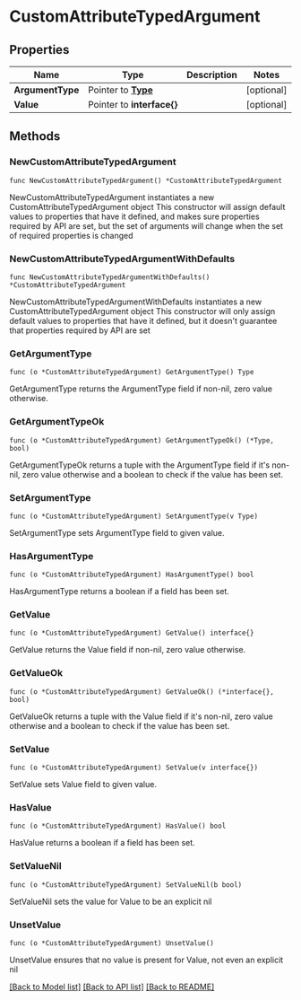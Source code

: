 # CustomAttributeTypedArgument

## Properties

Name | Type | Description | Notes
------------ | ------------- | ------------- | -------------
**ArgumentType** | Pointer to [**Type**](Type.md) |  | [optional] 
**Value** | Pointer to **interface{}** |  | [optional] 

## Methods

### NewCustomAttributeTypedArgument

`func NewCustomAttributeTypedArgument() *CustomAttributeTypedArgument`

NewCustomAttributeTypedArgument instantiates a new CustomAttributeTypedArgument object
This constructor will assign default values to properties that have it defined,
and makes sure properties required by API are set, but the set of arguments
will change when the set of required properties is changed

### NewCustomAttributeTypedArgumentWithDefaults

`func NewCustomAttributeTypedArgumentWithDefaults() *CustomAttributeTypedArgument`

NewCustomAttributeTypedArgumentWithDefaults instantiates a new CustomAttributeTypedArgument object
This constructor will only assign default values to properties that have it defined,
but it doesn't guarantee that properties required by API are set

### GetArgumentType

`func (o *CustomAttributeTypedArgument) GetArgumentType() Type`

GetArgumentType returns the ArgumentType field if non-nil, zero value otherwise.

### GetArgumentTypeOk

`func (o *CustomAttributeTypedArgument) GetArgumentTypeOk() (*Type, bool)`

GetArgumentTypeOk returns a tuple with the ArgumentType field if it's non-nil, zero value otherwise
and a boolean to check if the value has been set.

### SetArgumentType

`func (o *CustomAttributeTypedArgument) SetArgumentType(v Type)`

SetArgumentType sets ArgumentType field to given value.

### HasArgumentType

`func (o *CustomAttributeTypedArgument) HasArgumentType() bool`

HasArgumentType returns a boolean if a field has been set.

### GetValue

`func (o *CustomAttributeTypedArgument) GetValue() interface{}`

GetValue returns the Value field if non-nil, zero value otherwise.

### GetValueOk

`func (o *CustomAttributeTypedArgument) GetValueOk() (*interface{}, bool)`

GetValueOk returns a tuple with the Value field if it's non-nil, zero value otherwise
and a boolean to check if the value has been set.

### SetValue

`func (o *CustomAttributeTypedArgument) SetValue(v interface{})`

SetValue sets Value field to given value.

### HasValue

`func (o *CustomAttributeTypedArgument) HasValue() bool`

HasValue returns a boolean if a field has been set.

### SetValueNil

`func (o *CustomAttributeTypedArgument) SetValueNil(b bool)`

 SetValueNil sets the value for Value to be an explicit nil

### UnsetValue
`func (o *CustomAttributeTypedArgument) UnsetValue()`

UnsetValue ensures that no value is present for Value, not even an explicit nil

[[Back to Model list]](../README.md#documentation-for-models) [[Back to API list]](../README.md#documentation-for-api-endpoints) [[Back to README]](../README.md)


